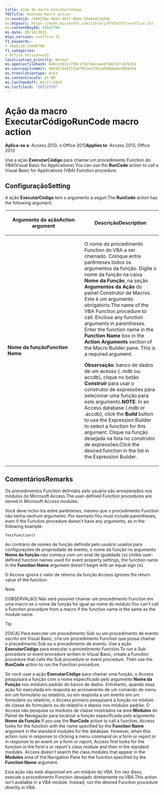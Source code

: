 ```yaml
---
title: Ação da macro ExecutarCódigo
TOCTitle: RunCode macro action
ms:assetid: cb0625be-4b5d-4927-9b0e-59a6e411b5bb
ms:mtpsurl: https://msdn.microsoft.com/library/Ff834373(v=office.15)
ms:contentKeyID: 48547706
ms.date: 09/18/2015
mtps_version: v=office.15
f1_keywords:
- vbaac10.chm98700
f1_categories:
- Office.Version=v15
localization_priority: Normal
ms.openlocfilehash: 646c1393cc798c1f827e6ceaebf46bfe7c87bcbd
ms.sourcegitcommit: d6695c94415fa47952ee7961a69660abc0904434
ms.translationtype: Auto
ms.contentlocale: pt-BR
ms.lasthandoff: 01/17/2019
ms.locfileid: "28722379"
---
```

# <a name="runcode-macro-action"></a><span data-ttu-id="447b2-102">Ação da macro ExecutarCódigo</span><span class="sxs-lookup"><span data-stu-id="447b2-102">RunCode macro action</span></span>

<span data-ttu-id="447b2-103">**Aplica-se a**: Access 2013, o Office 2013</span><span class="sxs-lookup"><span data-stu-id="447b2-103">**Applies to**: Access 2013, Office 2013</span></span>

<span data-ttu-id="447b2-104">Use a ação **ExecutarCódigo** para chamar um procedimento Function do VBA(Visual Basic for Applications).</span><span class="sxs-lookup"><span data-stu-id="447b2-104">You can use the **RunCode** action to call a Visual Basic for Applications (VBA) Function procedure.</span></span>

## <a name="setting"></a><span data-ttu-id="447b2-105">Configuração</span><span class="sxs-lookup"><span data-stu-id="447b2-105">Setting</span></span>

<span data-ttu-id="447b2-106">A ação **ExecutarCódigo** tem o argumento a seguir.</span><span class="sxs-lookup"><span data-stu-id="447b2-106">The **RunCode** action has the following argument.</span></span>

<table>
<colgroup>
<col style="width: 50%" />
<col style="width: 50%" />
</colgroup>
<thead>
<tr class="header">
<th><p><span data-ttu-id="447b2-107">Argumento da ação</span><span class="sxs-lookup"><span data-stu-id="447b2-107">Action argument</span></span></p></th>
<th><p><span data-ttu-id="447b2-108">Descrição</span><span class="sxs-lookup"><span data-stu-id="447b2-108">Description</span></span></p></th>
</tr>
</thead>
<tbody>
<tr class="odd">
<td><p><span data-ttu-id="447b2-109"><strong>Nome da função</strong></span><span class="sxs-lookup"><span data-stu-id="447b2-109"><strong>Function Name</strong></span></span></p></td>
<td><p><span data-ttu-id="447b2-p101">O nome do procedimento Function do VBA a ser chamado. Coloque entre parênteses todos os argumentos da função. Digite o nome da função na caixa <strong>Nome da Função</strong>, na seção <strong>Argumentos da Ação</strong> do painel Construtor de Macros. Este é um argumento obrigatório.</span><span class="sxs-lookup"><span data-stu-id="447b2-p101">The name of the VBA Function procedure to call. Enclose any function arguments in parentheses. Enter the function name in the <strong>Function Name</strong> box in the <strong>Action Arguments</strong> section of the Macro Builder pane. This is a required argument.</span></span></p><p><span data-ttu-id="447b2-114"><strong>Observação</strong>: banco de dados de um acesso (. mdb ou. accdb), clique no botão <strong>Construir</strong> para usar o construtor de expressões para selecionar uma função para este argumento.</span><span class="sxs-lookup"><span data-stu-id="447b2-114"><strong>NOTE</strong>: In an Access database (.mdb or .accdb), click the <strong>Build</strong> button to use the Expression Builder to select a function for this argument.</span></span> <span data-ttu-id="447b2-115">Clique na função desejada na lista no construtor de expressões.</span><span class="sxs-lookup"><span data-stu-id="447b2-115">Click the desired function in the list in the Expression Builder.</span></span></p></td>
</tr>
</tbody>
</table>


## <a name="remarks"></a><span data-ttu-id="447b2-116">Comentários</span><span class="sxs-lookup"><span data-stu-id="447b2-116">Remarks</span></span>

<span data-ttu-id="447b2-117">Os procedimentos Function definidos pelo usuário são armazenados nos módulos do Microsoft Access.</span><span class="sxs-lookup"><span data-stu-id="447b2-117">The user-defined Function procedures are stored in Microsoft Access modules.</span></span>

<span data-ttu-id="447b2-118">Você deve incluí-los entre parênteses, mesmo que o procedimento Function não tenha nenhum argumento. Por exemplo:</span><span class="sxs-lookup"><span data-stu-id="447b2-118">You must include parentheses, even if the Function procedure doesn't have any arguments, as in the following example:</span></span>

`TestFunction()`

<span data-ttu-id="447b2-119">Ao contrário de nomes de função definida pelo usuário usados para configurações de propriedade de evento, o nome da função no argumento **Nome da função** não começa com um sinal de igualdade (**=**).</span><span class="sxs-lookup"><span data-stu-id="447b2-119">Unlike user-defined function names used for event property settings, the function name in the **Function Name** argument doesn't begin with an equal sign (**=**).</span></span>

<span data-ttu-id="447b2-120">O Access ignora o valor de retorno da função.</span><span class="sxs-lookup"><span data-stu-id="447b2-120">Access ignores the return value of the function.</span></span>

> [!NOTE]
> <span data-ttu-id="447b2-121">[!OBSERVAçãO] Não será possível chamar um procedimento Function em uma macro se o nome da função for igual ao nome do módulo.</span><span class="sxs-lookup"><span data-stu-id="447b2-121">You can't call a Function procedure from a macro if the function name is the same as the module name.</span></span>

> [!TIP]
> <span data-ttu-id="447b2-p103">[!DICA] Para executar um procedimento Sub ou um procedimento de evento escrito em Visual Basic, crie um procedimento Function que possa chamar o procedimento Sub ou o procedimento de evento. Use a ação **ExecutarCódigo** para executar o procedimento Function.</span><span class="sxs-lookup"><span data-stu-id="447b2-p103">To run a Sub procedure or event procedure written in Visual Basic, create a Function procedure that calls the Sub procedure or event procedure. Then use the **RunCode** action to run the Function procedure.</span></span>

<span data-ttu-id="447b2-p104">Se você usar a ação **ExecutarCódigo** para chamar uma função, o Access pesquisará a função com o nome especificado pelo argumento **Nome da Função** nos módulos padrão do banco de dados. Entretanto, quando essa ação for executada em resposta ao acionamento de um comando de menu em um formulário ou relatório, ou em resposta a um evento em um formulário ou relatório, o Access primeiro pesquisará a função no módulo de classe do formulário ou do relatório e depois nos módulos padrão. O Access não pesquisa os módulos de classe mostrados na área **Módulos** do Painel de Navegação para localizar a função especificada pelo argumento **Nome da Função**.</span><span class="sxs-lookup"><span data-stu-id="447b2-p104">If you use the **RunCode** action to call a function, Access looks for the function with the name specified by the **Function Name** argument in the standard modules for the database. However, when this action runs in response to clicking a menu command on a form or report or in response to an event on a form or report, Access first looks for the function in the form's or report's class module and then in the standard modules. Access doesn't search the class modules that appear in the **Modules** area of the Navigation Pane for the function specified by the **Function Name** argument.</span></span>

<span data-ttu-id="447b2-p105">Esta ação não está disponível em um módulo do VBA. Em vez disso, execute o procedimento Function desejado diretamente no VBA.</span><span class="sxs-lookup"><span data-stu-id="447b2-p105">This action isn't available in a VBA module. Instead, run the desired Function procedure directly in VBA.</span></span>

